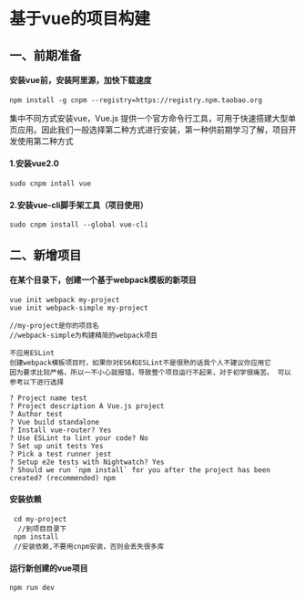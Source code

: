 # 基于vue的项目构建

## 一、前期准备

#### 安装vue前，安装阿里源，加快下载速度

```
npm install -g cnpm --registry=https://registry.npm.taobao.org
```

集中不同方式安装vue，Vue.js 提供一个官方命令行工具，可用于快速搭建大型单页应用。因此我们一般选择第二种方式进行安装，第一种供前期学习了解，项目开发使用第二种方式

#### 1.安装vue2.0

```
sudo cnpm intall vue
```

#### 2.安装vue-cli脚手架工具（项目使用）

```
sudo cnpm install --global vue-cli
```

## 二、新增项目

#### 在某个目录下，创建一个基于webpack模板的新项目

```
vue init webpack my-project
vue init webpack-simple my-project

//my-project是你的项目名
//webpack-simple为构建精简的webpack项目
```

```
不应用ESLint
创建webpack模板项目时，如果你对ES6和ESLint不是很熟的话我个人不建议你应用它
因为要求比较严格，所以一不小心就报错，导致整个项目运行不起来，对于初学很痛苦。 可以参考以下进行选择
```

    ? Project name test
    ? Project description A Vue.js project
    ? Author test
    ? Vue build standalone
    ? Install vue-router? Yes
    ? Use ESLint to lint your code? No
    ? Set up unit tests Yes
    ? Pick a test runner jest
    ? Setup e2e tests with Nightwatch? Yes
    ? Should we run `npm install` for you after the project has been created? (recommended) npm

#### 安装依赖

```
 cd my-project 
  //到项目目录下
 npm install 
 //安装依赖,不要用cnpm安装，否则会丢失很多库
```

#### 运行新创建的vue项目

```
npm run dev
```

  


